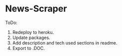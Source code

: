 # News-Scraper

ToDo: 
1. Redeploy to heroku.
2. Update packages. 
3. Add description and tech used sections in readme. 
4. Export to .DOC. 
